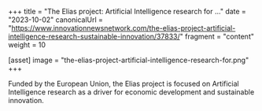 +++
title = "The Elias project: Artificial Intelligence research for ..."
date = "2023-10-02"
canonicalUrl = "https://www.innovationnewsnetwork.com/the-elias-project-artificial-intelligence-research-sustainable-innovation/37833/"
fragment = "content"
weight = 10

[asset]
    image = "the-elias-project-artificial-intelligence-research-for.png"
+++

Funded by the European Union, the Elias project is focused on Artificial 
Intelligence research as a driver for economic development and sustainable 
innovation.
